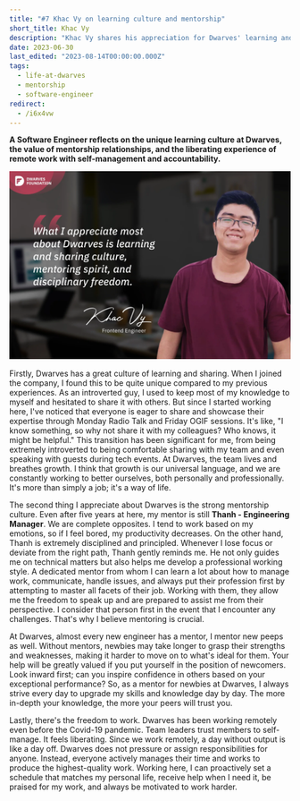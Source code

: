 ```yaml
---
title: "#7 Khac Vy on learning culture and mentorship"
short_title: Khac Vy
description: "Khac Vy shares his appreciation for Dwarves' learning and sharing culture, mentoring spirit, and the freedom to work remotely with self-management"
date: 2023-06-30
last_edited: "2023-08-14T00:00:00.000Z"
tags:
  - life-at-dwarves
  - mentorship
  - software-engineer
redirect:
  - /i6x4vw
---
```


**A Software Engineer reflects on the unique learning culture at Dwarves, the value of mentorship relationships, and the liberating experience of remote work with self-management and accountability.**

![Khac Vy - Software Engineer at Dwarves](assets/notion-image-1744012343392-lqbmq.webp)

Firstly, Dwarves has a great culture of learning and sharing. When I joined the company, I found this to be quite unique compared to my previous experiences. As an introverted guy, I used to keep most of my knowledge to myself and hesitated to share it with others. But since I started working here, I've noticed that everyone is eager to share and showcase their expertise through Monday Radio Talk and Friday OGIF sessions. It's like, "I know something, so why not share it with my colleagues? Who knows, it might be helpful." This transition has been significant for me, from being extremely introverted to being comfortable sharing with my team and even speaking with guests during tech events. At Dwarves, the team lives and breathes growth. I think that growth is our universal language, and we are constantly working to better ourselves, both personally and professionally. It's more than simply a job; it's a way of life.

The second thing I appreciate about Dwarves is the strong mentorship culture. Even after five years at here, my mentor is still **Thanh - Engineering Manager**. We are complete opposites. I tend to work based on my emotions, so if I feel bored, my productivity decreases. On the other hand, Thanh is extremely disciplined and principled. Whenever I lose focus or deviate from the right path, Thanh gently reminds me. He not only guides me on technical matters but also helps me develop a professional working style. A dedicated mentor from whom I can learn a lot about how to manage work, communicate, handle issues, and always put their profession first by attempting to master all facets of their job. Working with them, they allow me the freedom to speak up and are prepared to assist me from their perspective. I consider that person first in the event that I encounter any challenges. That's why I believe mentoring is crucial.

At Dwarves, almost every new engineer has a mentor, I mentor new peeps as well. Without mentors, newbies may take longer to grasp their strengths and weaknesses, making it harder to move on to what's ideal for them. Your help will be greatly valued if you put yourself in the position of newcomers. Look inward first; can you inspire confidence in others based on your exceptional performance? So, as a mentor for newbies at Dwarves, I always strive every day to upgrade my skills and knowledge day by day. The more in-depth your knowledge, the more your peers will trust you.

Lastly, there's the freedom to work. Dwarves has been working remotely even before the Covid-19 pandemic. Team leaders trust members to self-manage. It feels liberating. Since we work remotely, a day without output is like a day off. Dwarves does not pressure or assign responsibilities for anyone. Instead, everyone actively manages their time and works to produce the highest-quality work. Working here, I can proactively set a schedule that matches my personal life, receive help when I need it, be praised for my work, and always be motivated to work harder.
